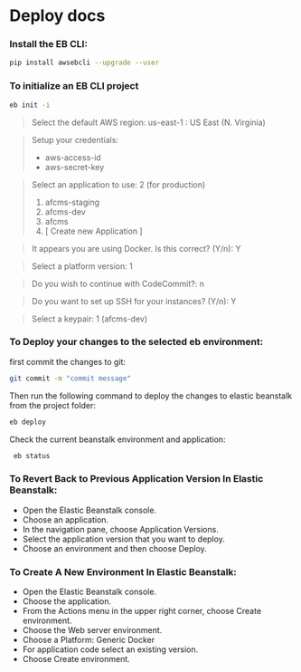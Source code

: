 # Deploy docs
### Install the EB CLI:
```sh
pip install awsebcli --upgrade --user
```
### To initialize an EB CLI project
```sh
eb init -i
```
>Select the default AWS region: us-east-1 : US East (N. Virginia)

> Setup your credentials:
 >- aws-access-id
 >- aws-secret-key
 
>Select an application to use: 2 (for production)
>1. afcms-staging
>2. afcms-dev
>3. afcms
>4. [ Create new Application ]

> It appears you are using Docker. Is this correct? (Y/n): Y

> Select a platform version: 1

> Do you wish to continue with CodeCommit?: n

> Do you want to set up SSH for your instances? (Y/n): Y

> Select a keypair: 1 (afcms-dev)
### To Deploy your changes to the selected eb environment:
first commit the changes to git:
```sh
git commit -m "commit message"
```
Then run the following command to deploy the changes to elastic beanstalk from the project folder:
```sh
eb deploy
```
Check the current beanstalk environment and application:
```sh
 eb status
```
### To Revert Back to Previous Application Version In Elastic Beanstalk:
- Open the Elastic Beanstalk console.
- Choose an application.
- In the navigation pane, choose Application Versions.
- Select the application version that you want to deploy.
- Choose an environment and then choose Deploy.
### To Create A New Environment In Elastic Beanstalk:
- Open the Elastic Beanstalk console.
- Choose the application.
- From the Actions menu in the upper right corner, choose Create environment.
- Choose the Web server environment.
- Choose a Platform: Generic Docker
- For application code select an existing version.
- Choose Create environment.
